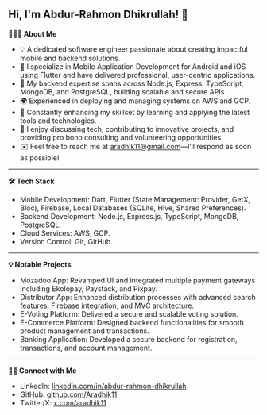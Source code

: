 ## Hi, I'm Abdur-Rahmon Dhikrullah! 👋


**👨🏻‍💻 About Me** 


- 💡 A dedicated software engineer passionate about creating impactful mobile and backend solutions.
- 📱 I specialize in Mobile Application Development for Android and iOS using Flutter and have delivered professional, user-centric applications.
- 🔧 My backend expertise spans across Node.js, Express, TypeScript, MongoDB, and PostgreSQL, building scalable and secure APIs.
- 🌍 Experienced in deploying and managing systems on AWS and GCP.
- 🌱 Constantly enhancing my skillset by learning and applying the latest tools and technologies.
- 💬 I enjoy discussing tech, contributing to innovative projects, and providing pro bono consulting and volunteering opportunities.
- ✉️ Feel free to reach me at aradhik11@gmail.com—I’ll respond as soon as possible!
  
_______________________________________________________________________________________________________________________________________________________________________________________________________________________
**🛠 Tech Stack**  
- Mobile Development: Dart, Flutter (State Management: Provider, GetX, Bloc), Firebase, Local Databases (SQLite, Hive, Shared Preferences).
- Backend Development: Node.js, Express.js, TypeScript, MongoDB, PostgreSQL.
- Cloud Services: AWS, GCP.
- Version Control: Git, GitHub.
________________________________________________________________________________________________________________________________________________________________________________________________________________________
**💡 Notable Projects**
- Mozadoo App: Revamped UI and integrated multiple payment gateways including Ekolopay, Paystack, and Pixpay.
- Distributor App: Enhanced distribution processes with advanced search features, Firebase integration, and MVC architecture.
- E-Voting Platform: Delivered a secure and scalable voting solution.
- E-Commerce Platform: Designed backend functionalities for smooth product management and transactions.
- Banking Application: Developed a secure backend for registration, transactions, and account management.
_________________________________________________________________________________________________________________________________________________________________________________________________________________________

**🤝🏻 Connect with Me**
- LinkedIn: [linkedin.com/in/abdur-rahmon-dhikrullah](https://www.linkedin.com/in/abdur-rahmon-dhikrullah/)
- GitHub: [github.com/Aradhik11](https://github.com/Aradhik11)
- Twitter/X: [x.com/aradhik11](https://x.com/aradhik11)
